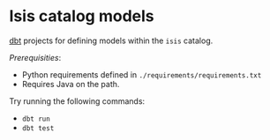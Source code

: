 # Isis catalog models

[dbt](https://docs.getdbt.com/) projects for defining models within the `isis` catalog.

_Prerequisities_:

- Python requirements defined in `./requirements/requirements.txt`
- Requires Java on the path.

Try running the following commands:

- `dbt run`
- `dbt test`

